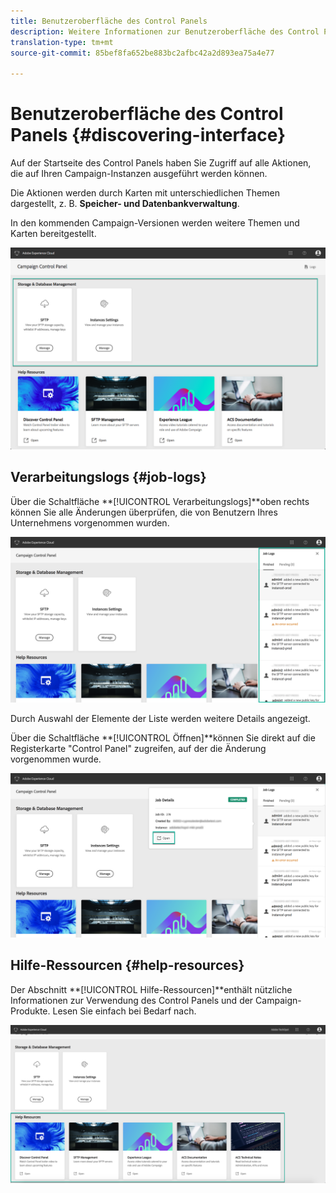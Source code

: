```yaml
---
title: Benutzeroberfläche des Control Panels
description: Weitere Informationen zur Benutzeroberfläche des Control Panels
translation-type: tm+mt
source-git-commit: 85bef8fa652be883bc2afbc42a2d893ea75a4e77

---
```



# Benutzeroberfläche des Control Panels {#discovering-interface}

Auf der Startseite des Control Panels haben Sie Zugriff auf alle Aktionen, die auf Ihren Campaign-Instanzen ausgeführt werden können.

Die Aktionen werden durch Karten mit unterschiedlichen Themen dargestellt, z. B. **Speicher- und Datenbankverwaltung**.

In den kommenden Campaign-Versionen werden weitere Themen und Karten bereitgestellt.

![](assets/control_panel_interface.png)

## Verarbeitungslogs {#job-logs}

Über die Schaltfläche **[!UICONTROL Verarbeitungslogs]**oben rechts können Sie alle Änderungen überprüfen, die von Benutzern Ihres Unternehmens vorgenommen wurden.

![](assets/control_panel_interface2.png)

Durch Auswahl der Elemente der Liste werden weitere Details angezeigt.

Über die Schaltfläche **[!UICONTROL Öffnen]**können Sie direkt auf die Registerkarte &quot;Control Panel&quot; zugreifen, auf der die Änderung vorgenommen wurde.

![](assets/control_panel_logdetails.png)

## Hilfe-Ressourcen {#help-resources}

Der Abschnitt **[!UICONTROL Hilfe-Ressourcen]**enthält nützliche Informationen zur Verwendung des Control Panels und der Campaign-Produkte. Lesen Sie einfach bei Bedarf nach.

![](assets/helpresources.png)
